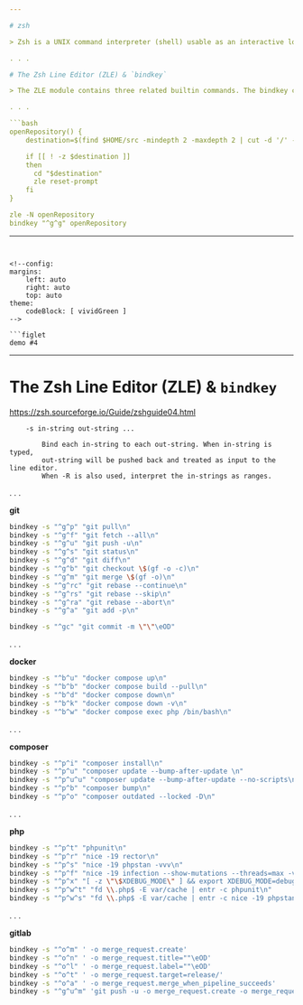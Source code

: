 ```yaml
---

# zsh

> Zsh is a UNIX command interpreter (shell) usable as an interactive login shell and as a shell script command processor. Of the standard shells, zsh most closely resembles ksh but includes many enhancements. Zsh has command line editing, builtin spelling correction, programmable command completion, shell functions (with autoloading), a history mechanism, and a host of other features.

. . . 

# The Zsh Line Editor (ZLE) & `bindkey`

> The ZLE module contains three related builtin commands. The bindkey command manipulates keymaps and key bindings; the vared command invokes ZLE on the value of a shell parameter; and the zle command manipulates editing widgets and allows command line access to ZLE commands from within shell functions.

. . .

```bash
openRepository() {
    destination=$(find $HOME/src -mindepth 2 -maxdepth 2 | cut -d '/' -f 5- | sort -r | fzf)

    if [[ ! -z $destination ]]
    then
      cd "$destination"
      zle reset-prompt
    fi
}

zle -N openRepository
bindkey "^g^g" openRepository
```

---
```


<!--config:
margins:
    left: auto
    right: auto
    top: auto
theme:
    codeBlock: [ vividGreen ]
-->

```figlet
demo #4
```

---

# The Zsh Line Editor (ZLE) & `bindkey`

https://zsh.sourceforge.io/Guide/zshguide04.html

```
    -s in-string out-string ...

        Bind each in-string to each out-string. When in-string is typed, 
        out-string will be pushed back and treated as input to the line editor. 
        When -R is also used, interpret the in-strings as ranges.
```

. . .

**git**
```bash
bindkey -s "^g^p" "git pull\n"
bindkey -s "^g^f" "git fetch --all\n"
bindkey -s "^g^u" "git push -u\n"
bindkey -s "^g^s" "git status\n"
bindkey -s "^g^d" "git diff\n"
bindkey -s "^g^b" "git checkout \$(gf -o -c)\n"
bindkey -s "^g^m" "git merge \$(gf -o)\n"
bindkey -s "^g^rc" "git rebase --continue\n"
bindkey -s "^g^rs" "git rebase --skip\n"
bindkey -s "^g^ra" "git rebase --abort\n"
bindkey -s "^g^a" "git add -p\n"

bindkey -s "^gc" "git commit -m \"\"\eOD"
```

. . . 

**docker**
```bash
bindkey -s "^b^u" "docker compose up\n"
bindkey -s "^b^b" "docker compose build --pull\n"
bindkey -s "^b^d" "docker compose down\n"
bindkey -s "^b^k" "docker compose down -v\n"
bindkey -s "^b^w" "docker compose exec php /bin/bash\n"
```

. . . 

**composer**
```bash
bindkey -s "^p^i" "composer install\n"
bindkey -s "^p^u" "composer update --bump-after-update \n"
bindkey -s "^p^u^u" "composer update --bump-after-update --no-scripts\n"
bindkey -s "^p^b" "composer bump\n"
bindkey -s "^p^o" "composer outdated --locked -D\n"
```

. . .

**php**
```bash
bindkey -s "^p^t" "phpunit\n"
bindkey -s "^p^r" "nice -19 rector\n"
bindkey -s "^p^s" "nice -19 phpstan -vvv\n"
bindkey -s "^p^f" "nice -19 infection --show-mutations --threads=max -vvv\n"
bindkey -s "^p^x" "[ -z \"\$XDEBUG_MODE\" ] && export XDEBUG_MODE=debug || unset XDEBUG_MODE \n"
bindkey -s "^p^w^t" "fd \\.php$ -E var/cache | entr -c phpunit\n"
bindkey -s "^p^w^s" "fd \\.php$ -E var/cache | entr -c nice -19 phpstan -vvv\n"
```

. . .

**gitlab**

```bash
bindkey -s "^o^m" ' -o merge_request.create'
bindkey -s "^o^n" ' -o merge_request.title=""\eOD'
bindkey -s "^o^l" ' -o merge_request.label=""\eOD'
bindkey -s "^o^t" ' -o merge_request.target=release/'
bindkey -s "^o^a" ' -o merge_request.merge_when_pipeline_succeeds'
bindkey -s "^g^u^m" 'git push -u -o merge_request.create -o merge_request.merge_when_pipeline_succeeds -o merge_request.title=""'
```

